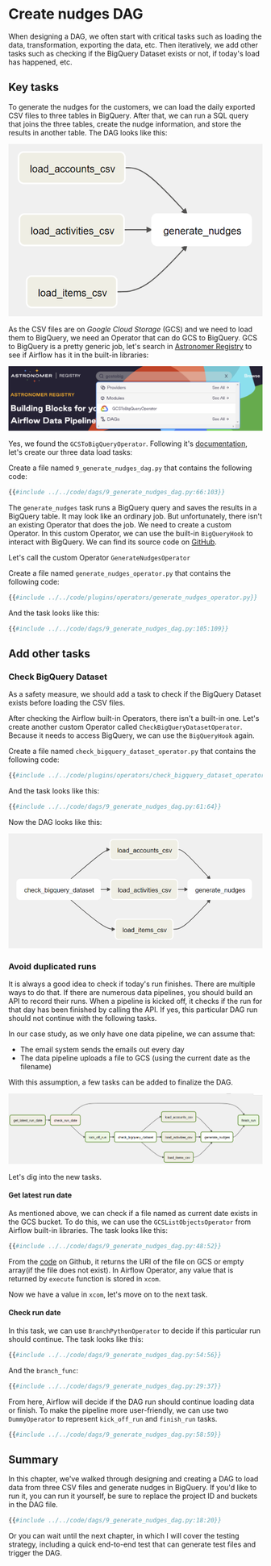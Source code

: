 # Create nudges DAG

When designing a DAG, we often start with critical tasks such as loading the data, transformation, exporting the data, etc. Then iteratively, we add other tasks such as checking if the BigQuery Dataset exists or not, if today's load has happened, etc.

## Key tasks

To generate the nudges for the customers, we can load the daily exported CSV files to three tables in BigQuery. After that, we can run a SQL query that joins the three tables, create the nudge information, and store the results in another table.
The DAG looks like this:

![A diagram of the case study DAG](case-study-dag-1.png)

As the CSV files are on _Google Cloud Storage_ (GCS) and we need to load them to BigQuery, we need an Operator that can do GCS to BigQuery. GCS to BigQuery is a pretty generic job, let's search in [Astronomer Registry](https://registry.astronomer.io/) to see if Airflow has it in the built-in libraries:

![Screenshot showing the search UI](GCS-to-BQ-search.png)

Yes, we found the `GCSToBigQueryOperator`. Following it's [documentation](https://registry.astronomer.io/providers/google/modules/gcstobigqueryoperator/#example-dags), let's create our three data load tasks:

Create a file named `9_generate_nudges_dag.py` that contains the following code:

```python
{{#include ../../code/dags/9_generate_nudges_dag.py:66:103}}
```

The `generate_nudges` task runs a BigQuery query and saves the results in a BigQuery table. It may look like an ordinary job. But unfortunately, there isn't an existing Operator that does the job. We need to create a custom Operator. In this custom Operator, we can use the built-in `BigQueryHook` to interact with BigQuery. We can find its source code on [GitHub](https://github.com/apache/airflow/blob/main/airflow/providers/google/cloud/hooks/bigquery.py#L66).

Let's call the custom Operator `GenerateNudgesOperator`

Create a file named `generate_nudges_operator.py` that contains the following code:

```python
{{#include ../../code/plugins/operators/generate_nudges_operator.py}}
```

And the task looks like this:

```python
{{#include ../../code/dags/9_generate_nudges_dag.py:105:109}}
```

## Add other tasks

### Check BigQuery Dataset

As a safety measure, we should add a task to check if the BigQuery Dataset exists before loading the CSV files.

After checking the Airflow built-in Operators, there isn't a built-in one. Let's create another custom Operator called `CheckBigQueryDatasetOperator`. Because it needs to access BigQuery, we can use the `BigQueryHook` again.

Create a file named `check_bigquery_dataset_operator.py` that contains the following code:

```python
{{#include ../../code/plugins/operators/check_bigquery_dataset_operator.py}}
```

And the task looks like this:

```python
{{#include ../../code/dags/9_generate_nudges_dag.py:61:64}}
```

Now the DAG looks like this:

![A diagram of the changed DAG](case-study-dag-2.png)

### Avoid duplicated runs

It is always a good idea to check if today's run finishes. There are multiple ways to do that. If there are numerous data pipelines, you should build an API to record their runs. When a pipeline is kicked off, it checks if the run for that day has been finished by calling the API. If yes, this particular DAG run should not continue with the following tasks.

In our case study, as we only have one data pipeline, we can assume that:

- The email system sends the emails out every day
- The data pipeline uploads a file to GCS (using the current date as the filename)

With this assumption, a few tasks can be added to finalize the DAG.

![A diagram of the final DAG](case-study-dag-3.png)

Let's dig into the new tasks.

#### Get latest run date

As mentioned above, we can check if a file named as current date exists in the GCS bucket. To do this, we can use the `GCSListObjectsOperator` from Airflow built-in libraries. The task looks like this:

```python
{{#include ../../code/dags/9_generate_nudges_dag.py:48:52}}
```

From the [code](https://github.com/apache/airflow/blob/main/airflow/providers/google/cloud/operators/gcs.py#L279) on Github, it returns the URI of the file on GCS or empty array(if the file does not exist). In Airflow Operator, any value that is returned by `execute` function is stored in `xcom`.

Now we have a value in `xcom`, let's move on to the next task.

#### Check run date

In this task, we can use `BranchPythonOperator` to decide if this particular run should continue. The task looks like this:

```python
{{#include ../../code/dags/9_generate_nudges_dag.py:54:56}}
```

And the `branch_func`:

```python
{{#include ../../code/dags/9_generate_nudges_dag.py:29:37}}
```

From here, Airflow will decide if the DAG run should continue loading data or finish. To make the pipeline more user-friendly, we can use two `DummyOperator` to represent `kick_off_run` and `finish_run` tasks.

```python
{{#include ../../code/dags/9_generate_nudges_dag.py:58:59}}
```

## Summary

In this chapter, we've walked through designing and creating a DAG to load data from three CSV files and generate nudges in BigQuery. If you'd like to run it, you can run it yourself, be sure to replace the project ID and buckets in the DAG file.

```python
{{#include ../../code/dags/9_generate_nudges_dag.py:18:20}}
```

Or you can wait until the next chapter, in which I will cover the testing strategy, including a quick end-to-end test that can generate test files and trigger the DAG.
